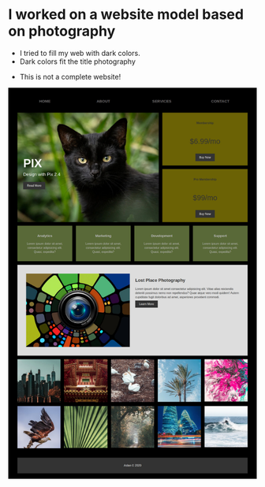 # I worked on a website model based on photography

* I tried to fill my web with dark colors.
* Dark colors fit the title photography
  
- This is not a complete website!

![image](/gridwebsite.jpg)